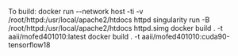To build:
	docker run --network host -ti -v /root/httpd:/usr/local/apache2/htdocs httpd
	singularity run -B /root/httpd:/usr/local/apache2/htdocs httpd.simg
	docker build . -t aaii/mofed401010:latest
	docker build . -t aaii/mofed401010:cuda90-tensorflow18
